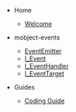 - Home

  - [Welcome](/)

- mobject-events

  - [EventEmitter](event-emitter.md)
  - [I_Event](tba.md)
  - [I_EventHandler](tba.md)
  - [I_EventTarget](i-event-target.md)

- Guides

  - [Coding Guide](https://benhar-dev.github.io/coding-convention/#/)
